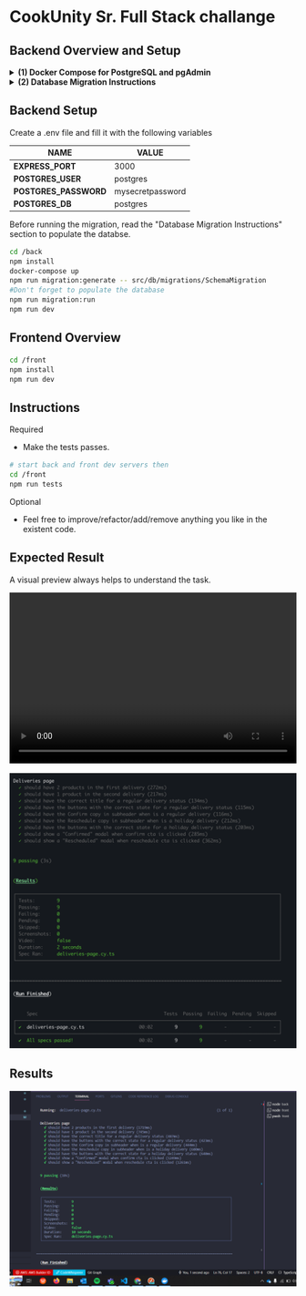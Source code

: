 # CookUnity Sr. Full Stack challange

## Backend Overview and Setup
<details><summary><b> (1) Docker Compose for PostgreSQL and pgAdmin
</b></summary>
<p>
This project uses the following Docker Compose configuration to set up two containers: one for PostgreSQL and another for pgAdmin.

1. PostgreSQL Container:
    * Container Name: **postgresql_db**
    * Image: Official PostgreSQL Docker image
    * Environment Variables:
        * **POSTGRES_USER**: postgres
        * **POSTGRES_PASSWORD**: mysecretpassword
        * **POSTGRES_DB**: postgres
    * Ports:
        * Localhost:5432 maps to Container:5432
2. pgAdmin Container:
    * Container Name: **pgadmin4**
    * Image: dpage/pgadmin4
    * Environment Variables:
        * **PGADMIN_DEFAULT_EMAIL**: root@root.com
        * **PGADMIN_DEFAULT_PASSWORD**: root
    * Ports:
        * Localhost:5050 maps to Container:80
3. Network Configuration:
    * PostgreSQL container IP: 192.168.0.2
    * pgAdmin container IP: 192.168.0.3

Ensure you have Docker and Docker Compose installed on your machine. Then run the following command to start the containers in the background: 
```bash
cd /back
npm install
docker-compose up
```
Access pgAdmin by navigating to http://localhost:5050 in your web browser. Log in with the email: root@root.com and password: root.

</p>
</details>

<details><summary><b> (2) Database Migration Instructions </b></summary>
<p>
This project uses TypeORM for managing database migrations. Follow the steps below to set up and run migrations:

1. Prerequisites
    * Docker should be running, as the database migrations require an active database connection.

2. Installation
```bash
cd /back
npm install
```
3. Generate Migration
```bash
npm run migration:generate -- src/db/migrations/SchemaMigration
```
4. Update Migration with Data
    * Navigate to the generated migration file, located at **src/db/migrations/SchemaMigration.ts**. In this file, find the up method, and insert the following code:

```typescript 
// src/db/migrations/SchemaMigration.ts

public async up(queryRunner: QueryRunner): Promise<void> {
    // Existing migration queries...

    // Insert products
    await queryRunner.query(`INSERT INTO public.products(id, name, description, image, price, created_at, updated_at)
    VALUES 
    (1, 'Chicken Alfredo', 'Creamy pasta with grilled chicken', 'https://hips.hearstapps.com/hmg-prod/images/delish-221130-perfect-chicken-alfredo-0689-eb-1670449996.jpg?crop=1.00xw:0.737xh;0,0.134xh&resize=360:*', 15.79, NOW(), NOW()), 
    (2, 'Grilled Salmon', 'Healthy salmon fillet with herbs', 'https://hips.hearstapps.com/del.h-cdn.co/assets/18/11/1600x1600/square-1520957481-grilled-salmon-horizontal.jpg?resize=360:*', 18.75, NOW(), NOW()), 
    (3, 'Vegetarian Pizza', 'Fresh vegetables on a crispy crust', 'https://hips.hearstapps.com/hmg-prod/images/picture1-1563214531.png?crop=0.5810055865921788xw:1xh;center,top&resize=360:*', 14.50, NOW(), NOW()),
    (4, 'Caesar Salad', 'Classic Caesar salad with grilled chicken', 'https://hips.hearstapps.com/hmg-prod/images/chicken-caesar-salad7-1654809005.jpg?crop=0.590xw:0.880xh;0.0497xw,0.120xh&resize=360:*', 12.25, NOW(), NOW()),
    (5, 'Margherita Pizza', 'Traditional pizza with tomato, mozzarella, and basil', 'https://hips.hearstapps.com/delish/assets/cm/15/10/54f95ec028a68_-_pizza-del0814-def.png?crop=1.00xw:1.00xh;0,0&resize=360:*', 11.99, NOW(), NOW())`);

    // Insert deliveries
    await queryRunner.query(`INSERT INTO public.deliveries(id, "timeExpected", status, created_at, updated_at)
    VALUES 
    (1, '2024-12-25 18:38:45.687563', 'not confirmed', NOW(), NOW()),
    (2, '2024-02-20 18:38:45.687563', 'not confirmed', NOW(), NOW()),
    (3, '2024-07-04 18:38:45.687563', 'not confirmed', NOW(), NOW())`);

    // Insert delivery items
    await queryRunner.query(`INSERT INTO public.delivery_items(id, price, delivery_id, product_id, created_at, updated_at)
    VALUES 
    (1, 16.8, 1, 1, NOW(), NOW()),
    (2, 18.75, 1, 2, NOW(), NOW()),
    (3, 15, 2, 3, NOW(), NOW()),
    (4, 11.99, 2, 5, NOW(), NOW()),
    (5, 12, 3, 4, NOW(), NOW())`);

    // More migration queries...
}
```

5. Run Migration
* Once you've added your data migration queries, run the migration with the following command:

```bash
npm run migration:run
```
* This command will execute the migrations and apply the changes to the database. 

Ensure that your Docker container is up and running to successfully apply the schema and data changes.

</p>
</details>

## Backend Setup
Create a .env file and fill it with the following variables

| NAME | VALUE |
|------|-------|
| **EXPRESS_PORT** | 3000
| **POSTGRES_USER** | postgres
| **POSTGRES_PASSWORD** | mysecretpassword
| **POSTGRES_DB** | postgres


Before running the migration, read the "Database Migration Instructions" section to populate the databse.

```bash
cd /back
npm install
docker-compose up
npm run migration:generate -- src/db/migrations/SchemaMigration
#Don't forget to populate the database
npm run migration:run
npm run dev
```

## Frontend Overview

```bash
cd /front
npm install
npm run dev
```

## Instructions

Required

- Make the tests passes.

```bash
# start back and front dev servers then
cd /front
npm run tests
```

Optional

- Feel free to improve/refactor/add/remove anything you like in the existent code.

## Expected Result

A visual preview always helps to understand the task.

<video width="100%" height="300" src="./challenge-evidence.mp4"></video>

![](./challenge-evidence.png)

## Results

![](./challenge-evidence-result.png)
